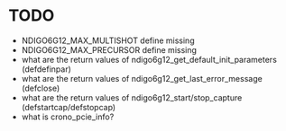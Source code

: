 # TODO

 - NDIGO6G12_MAX_MULTISHOT define missing
 - NDIGO6G12_MAX_PRECURSOR define missing
 - what are the return values of ndigo6g12_get_default_init_parameters
   (defdefinpar)
 - what are the return values of ndigo6g12_get_last_error_message
   (defclose)
 - what are the return values of ndigo6g12_start/stop_capture
   (defstartcap/defstopcap)
 - what is crono_pcie_info?